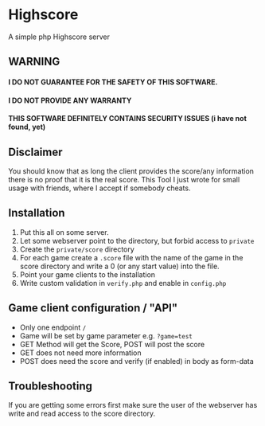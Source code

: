 # Highscore
A simple php Highscore server
## WARNING
#### I DO NOT GUARANTEE FOR THE SAFETY OF THIS SOFTWARE. 
#### I DO NOT PROVIDE ANY WARRANTY
#### THIS SOFTWARE DEFINITELY CONTAINS SECURITY ISSUES (i have not found, yet)
## Disclaimer
You should know that as long the client provides the score/any information there is no proof that it is the real score.
This Tool I just wrote for small usage with friends, where I accept if somebody cheats.
## Installation
1. Put this all on some server.
2. Let some webserver point to the directory, but forbid access to `private`
3. Create the `private/score` directory
4. For each game create a `.score` file with the name of the game in the score directory and write a 0 (or any start value) into the file.
5. Point your game clients to the installation
6. Write custom validation in `verify.php` and enable in `config.php`
## Game client configuration / "API"
 - Only one endpoint `/`
 - Game will be set by game parameter e.g. `?game=test` 
 - GET Method will get the Score, POST will post the score
 - GET does not need more information
 - POST does need the score and verify (if enabled) in body as form-data
## Troubleshooting
If you are getting some errors first make sure the user of the webserver has write and read access to the score directory.
